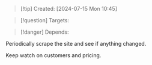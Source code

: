 
>[!tip] Created: [2024-07-15 Mon 10:45]

>[!question] Targets: 

>[!danger] Depends: 

Periodically scrape the site and see if anything changed.

Keep watch on customers and pricing.

